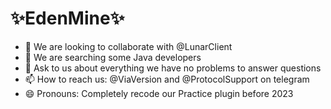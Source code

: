 # ✨EdenMine✨

- 👯 We are looking to collaborate with @LunarClient
- 🤔 We are searching some Java developers
- 💬 Ask to us about everything we have no problems to answer questions
- 📫 How to reach us: @ViaVersion and @ProtocolSupport on telegram
- 😄 Pronouns: Completely recode our Practice plugin before 2023
